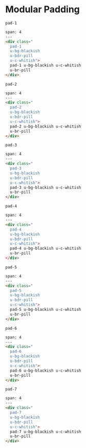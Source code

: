 # Modular Padding

`pad-1`

```html
span: 4
---
<div class="
  pad-1
  u-bg-blackish
  u-bdr-pill
  u-c-whitish">
  pad-1 u-bg-blackish u-c-whitish
  u-br-pill
</div>
```

`pad-2`

```html
span: 4
---
<div class="
  pad-2
  u-bg-blackish
  u-bdr-pill
  u-c-whitish">
  pad-2 u-bg-blackish u-c-whitish
  u-br-pill
</div>
```

`pad-3`

```html
span: 4
---
<div class="
  pad-3
  u-bg-blackish
  u-bdr-pill
  u-c-whitish">
  pad-3 u-bg-blackish u-c-whitish
  u-br-pill
</div>
```

`pad-4`

```html
span: 4
---
<div class="
  pad-4
  u-bg-blackish
  u-bdr-pill
  u-c-whitish">
  pad-4 u-bg-blackish u-c-whitish
  u-br-pill
</div>
```

`pad-5`

```html
span: 4
---
<div class="
  pad-5
  u-bg-blackish
  u-bdr-pill
  u-c-whitish">
  pad-5 u-bg-blackish u-c-whitish
  u-br-pill
</div>
```

`pad-6`

```html
span: 4
---
<div class="
  pad-6
  u-bg-blackish
  u-bdr-pill
  u-c-whitish">
  pad-6 u-bg-blackish u-c-whitish
  u-br-pill
</div>
```

`pad-7`

```html
span: 4
---
<div class="
  pad-7
  u-bg-blackish
  u-bdr-pill
  u-c-whitish">
  pad-7 u-bg-blackish u-c-whitish
  u-br-pill
</div>
